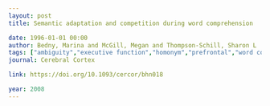 ```yaml
---
layout: post
title: Semantic adaptation and competition during word comprehension

date: 1996-01-01 00:00
author: Bedny, Marina and McGill, Megan and Thompson-Schill, Sharon L
tags: ["ambiguity","executive function","homonym","prefrontal","word comprehension"]
journal: Cerebral Cortex

link: https://doi.org/10.1093/cercor/bhn018

year: 2008
---
```



